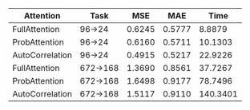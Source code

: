 |Attention| Task   | MSE | MAE |Time|
|----|--------|-----|-----|----|
|FullAttention| 96->24 |0.6245|0.5777|8.8879|
|ProbAttention| 96->24 |0.6160|0.5711|10.1303|
|AutoCorrelation| 96->24 |0.4915|0.5217|22.9226|
|FullAttention| 672->168 |1.3690|0.8561|37.7267|
|ProbAttention| 672->168 |1.6498|0.9177|78.7496|
|AutoCorrelation| 672->168 |1.5117|0.9110|140.3401|